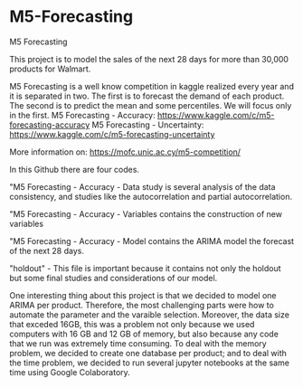 # M5-Forecasting
M5 Forecasting

This project is to model the sales of the next 28 days for more than 30,000 products for Walmart.

M5 Forecasting is a well know competition in kaggle realized every year and it is separated in two. The first is to forecast the demand of each product. The second is to predict the mean and some percentiles. We will focus only in the first.
        M5 Forecasting - Accuracy: https://www.kaggle.com/c/m5-forecasting-accuracy 
        M5 Forecasting - Uncertainty: https://www.kaggle.com/c/m5-forecasting-uncertainty
        
More information on: https://mofc.unic.ac.cy/m5-competition/

In this Github there are four codes.

"M5 Forecasting - Accuracy - Data study is several analysis of the data consistency, and studies like the autocorrelation and partial autocorrelation. 

"M5 Forecasting - Accuracy  - Variables contains the construction of new variables

"M5 Forecasting - Accuracy  - Model contains the ARIMA model the forecast of the next 28 days.

"holdout" - This file is important because it contains not only the holdout but some final studies and considerations of our model.


One interesting thing about this project is that we decided to model one ARIMA per product. Therefore, the most challenging parts were how to automate the parameter and the varaible selection. Moreover, the data size that exceded 16GB, this was a problem not only because we used computers with 16 GB and 12 GB of memory, but also because any code that we run was extremely time consuming. To deal with the memory problem, we decided to create one database per product; and to deal with the time problem, we decided to run several jupyter notebooks at the same time using Google Colaboratory. 
